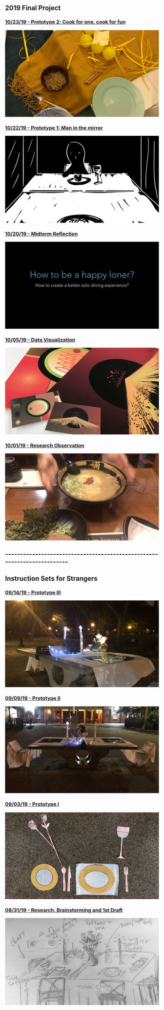 ## 2019 Final Project

### [10/23/19 - Prototype 2: Cook for one, cook for fun](blog2_7.md)
[![img](img/pv2_7.jpeg)](https://jiangnanhou.github.io/MajorStudio1_2019/blog2_7.html)

### [10/22/19 - Prototype 1: Man in the mirror](blog1_7.md)
[![img](img/pv1_7.jpeg)](https://jiangnanhou.github.io/MajorStudio1_2019/blog1_7.html)

### [10/20/19 - Midterm Reflection](blog7.md)
[![img](img/pv7.jpeg)](https://jiangnanhou.github.io/MajorStudio1_2019/blog7.html)

### [10/05/19 - Data Visualization](blog6.md)
[![img](img/pv6.jpg)](https://jiangnanhou.github.io/MajorStudio1_2019/blog6.html)

### [10/01/19 - Research Observation](blog5.md)
[![img](img/pv5.png)](https://jiangnanhou.github.io/MajorStudio1_2019/blog5.html)

## ------------------------------------------------------------------------

## Instruction Sets for Strangers

### [09/14/19 - Prototype III](blog4.md)
[![img](img/pv4.png)](https://jiangnanhou.github.io/MajorStudio1_2019/blog4.html)

### [09/09/19 - Prototype II](blog3.md)
[![img](img/pv3.jpg)](https://jiangnanhou.github.io/MajorStudio1_2019/blog3.html)

### [09/03/19 - Prototype I](blog2.md)
[![img](img/pv2.jpg)](https://jiangnanhou.github.io/MajorStudio1_2019/blog2.html)

### [08/31/19 - Research, Brainstorming and 1st Draft](blog1.md)
[![img](img/pv1.jpg)](https://jiangnanhou.github.io/MajorStudio1_2019/blog1.html)

